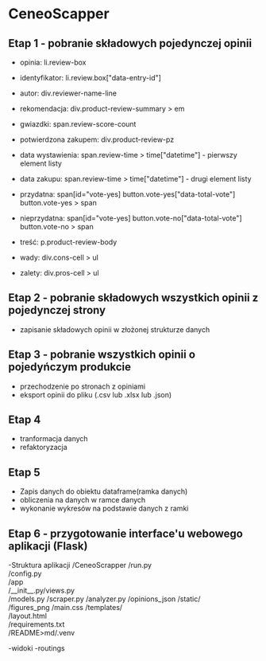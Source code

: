 # CeneoScapper
## Etap 1 - pobranie składowych pojedynczej opinii
- opinia: li.review-box
- identyfikator: li.review.box["data-entry-id"]
- autor: div.reviewer-name-line
- rekomendacja: div.product-review-summary > em
- gwiazdki: span.review-score-count
- potwierdzona zakupem: div.product-review-pz
- data wystawienia: span.review-time > time["datetime"] - pierwszy element listy
- data zakupu: span.review-time > time["datetime"] - drugi element listy
- przydatna: span[id="vote-yes]
             button.vote-yes["data-total-vote"]
             button.vote-yes > span
- nieprzydatna: span[id="vote-yes]
                button.vote-no["data-total-vote"]
                button.vote-no > span

- treść: p.product-review-body
- wady: div.cons-cell > ul
- zalety: div.pros-cell > ul
## Etap 2 - pobranie składowych wszystkich opinii z pojedynczej strony
- zapisanie składowych opinii w złożonej strukturze danych
## Etap 3 - pobranie wszystkich opinii o pojedyńczym produkcie
- przechodzenie po stronach z opiniami
- eksport opinii do pliku (.csv lub .xlsx lub .json)
## Etap 4 
- tranformacja danych
- refaktoryzacja
## Etap 5
- Zapis danych do obiektu dataframe(ramka danych)
- obliczenia na danych w ramce danych
- wykonanie wykresów na podstawie danych z ramki
## Etap 6 - przygotowanie interface'u webowego aplikacji (Flask)
-Struktura aplikacji /CeneoScrapper
        /run.py  
        /config.py  
        /app  
        /\_\_init\_\_.py/views.py  
        /models.py /scraper.py /analyzer.py /opinions_json /static/  
        /figures_png /main.css /templates/  
        /layout.html  
        /requirements.txt  
        /README>md/.venv

-widoki
-routings
